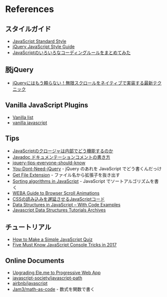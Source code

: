 # References

## スタイルガイド
- [JavaScript Standard Style](http://standardjs.com/)
- [jQuery JavaScript Style Guide](https://contribute.jquery.org/style-guide/js/)
- [JavaScriptのいろいろなコーディングルールをまとめてみた](https://efcl.info/2011/0527/res2764/)

## 脱jQuery
- [jQueryにはもう頼らない！無限スクロールをネイティブで実装する最新テクニック](https://www.webprofessional.jp/intersectionobserver-api/)

## Vanilla JavaScript Plugins
- [Vanilla list](http://www.vanillalist.com/)
- [vanilla javascript](https://www.sitepoint.com/tag/vanilla-javascript/)

## Tips
- [JavaScriptのクロージャは内部でどう機能するのか](http://postd.cc/how-do-javascript-closures-work-under-the-hood/)
- [Javadoc ドキュメンテーションコメントの書き方](http://qiita.com/maku77/items/6410c67ce95e08d8d1bd)
- [jquery-tips-everyone-should-know](https://github.com/AllThingsSmitty/jquery-tips-everyone-should-know)
- [You-Dont-Need-jQuery](https://github.com/oneuijs/You-Dont-Need-jQuery) - jQuery のあれを JavaScript でどう書くんだっけ
- [Get File Extension](http://www.jstips.co/en/get-file-extension/) - ファイル名から拡張子を抜き出す
- [Sorting algorithms in JavaScript](https://medium.com/front-end-hacking/sorting-algorithms-in-javascript-2fb985af6880) - JavaScript でソートアルゴリズムを書く
- [WEBA Guide to Browser Scroll Animations](http://developer.telerik.com/featured/guide-browser-scroll-animations/)
- [CSSの読み込みを遅延させるJavaScriptコード](http://www.notitle-weblog.com/entry/2016/11/10/184826)
- [Data Structures in JavaScript – With Code Examples](https://www.freecodecamp.org/news/data-structures-in-javascript-with-examples/)
- [Javascript Data Structures Tutorials Archives](https://learnersbucket.com/tutorials/topics/data-structures/)

## チュートリアル
- [How to Make a Simple JavaScript Quiz](https://www.sitepoint.com/simple-javascript-quiz/)
- [Five Must Know JavaScript Console Tricks in 2017](https://applyhead.com/must-know-javascript-console-tricks/)

## Online Documents
- [Upgrading Ele.me to Progressive Web App](https://medium.com/elemefe/upgrading-ele-me-to-progressive-web-app-2a446832e509)
- [javascript-society/javascript-path](https://github.com/javascript-society/javascript-path)
- [airbnb/javascript](https://github.com/airbnb/javascript)
- [Jam3/math-as-code](https://github.com/Jam3/math-as-code) - 数式を関数で書く
